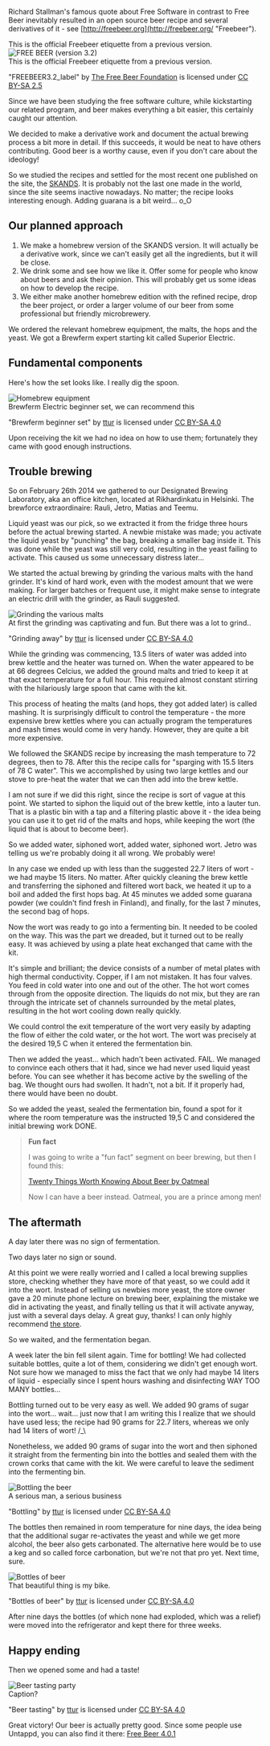 Richard Stallman's famous quote about Free Software in contrast to Free Beer inevitably resulted in an open source beer recipe and several derivatives of it - see [http://freebeer.org](http://freebeer.org/ "Freebeer"). 

<div class="col-sm-2 col-sm-pull-2 hidden-xs caption text-right">
    This is the official Freebeer etiquette from a previous version.
</div>
<div class="row text-center">
    <div class="col-sm-7">
        <img class="padded-img" src="{{ site.baseurl }}/assets/img/freebeer/FREEBEER3.2_label.png" alt="FREE BEER (version 3.2)" />
    </div>
</div>
<div class="col-xs-12 visible-xs caption text-center">
    This is the official Freebeer etiquette from a previous version.
</div>

"FREEBEER3.2_label" by [The Free Beer Foundation](http://freebeer.org/blog/label) is licensed under [CC BY-SA 2.5](https://creativecommons.org/licenses/by-sa/2.5/)

Since we have been studying the free software culture, while kickstarting our related program, and beer makes everything a bit easier, this certainly caught our attention.

We decided to make a derivative work and document the actual brewing process a bit more in detail. If this succeeds, it would be neat to have others contributing. Good beer is a worthy cause, even if you don't care about the ideology!

So we studied the recipes and settled for the most recent one published on the site, the [SKANDS](http://freebeer.org/blog/recipe "SKANDS"). It is probably not the last one made in the world, since the site seems inactive nowadays. No matter; the recipe looks interesting enough. Adding guarana is a bit weird... o_O

Our planned approach
--------------------

1. We make a homebrew version of the SKANDS version. It will actually be a derivative work, since we can't easily get all the ingredients, but it will be close. 
2. We drink some and see how we like it. Offer some for people who know about beers and ask their opinion. This will probably get us some ideas on how to develop the recipe. 
3. We either make another homebrew edition with the refined recipe, drop the beer project, or order a larger volume of our beer from some professional but friendly microbrewery.

We ordered the relevant homebrew equipment, the malts, the hops and the yeast. We got a Brewferm expert starting kit called Superior Electric. 

Fundamental components
----------------------

Here's how the set looks like. I really dig the spoon.

<div class="row text-center">
    <div class="col-sm-7">
        <img class="padded-img" src="{{ site.baseurl }}/assets/img/photos/setti.jpg" alt="Homebrew equipment"/>
    </div>
</div>
<div class="col-xs-12 visible-xs caption text-center">
    Brewferm Electric beginner set, we can recommend this
</div>

"Brewferm beginner set" by [ttur](https://github.com/ttur) is licensed under [CC BY-SA 4.0](https://creativecommons.org/licenses/by-sa/4.0/)

Upon receiving the kit we had no idea on how to use them; fortunately they came with good enough instructions.

Trouble brewing
---------------

So on February 26th 2014 we gathered to our Designated Brewing Laboratory, aka an office kitchen, located at Rikhardinkatu in Helsinki. The brewforce extraordinaire: Rauli, Jetro, Matias and Teemu. 

Liquid yeast was our pick, so we extracted it from the fridge three hours before the actual brewing started. A newbie mistake was made; you activate the liquid yeast by "punching" the bag, breaking a smaller bag inside it. This was done while the yeast was still very cold, resulting in the yeast failing to activate. This caused us some unnecessary distress later...

We started the actual brewing by grinding the various malts with the hand grinder. It's kind of hard work, even with the modest amount that we were making. For larger batches or frequent use, it might make sense to integrate an electric drill with the grinder, as Rauli suggested. 

<div class="row text-center">
    <div class="col-sm-7">
        <img class="padded-img" src="{{ site.baseurl }}/assets/img/photos/photo_1.jpg" alt="Grinding the various malts" />
    </div>
</div>

<div class="col-xs-12 visible-xs caption text-center">
    At first the grinding was captivating and fun. But there was a lot to grind..
</div>

"Grinding away" by [ttur](https://github.com/ttur) is licensed under [CC BY-SA 4.0](https://creativecommons.org/licenses/by-sa/4.0/)

While the grinding was commencing, 13.5 liters of water was added into brew kettle and the heater was turned on. When the water appeared to be at 66 degrees Celcius, we added the ground malts and tried to keep it at that exact temperature for a full hour. This required almost constant stirring with the hilariously large spoon that came with the kit. 

This process of heating the malts (and hops, they got added later) is called mashing. It is surprisingly difficult to control the temperature - the more expensive brew kettles where you can actually program the temperatures and mash times would come in very handy. However, they are quite a bit more expensive.

We followed the SKANDS recipe by increasing the mash temperature to 72 degrees, then to 78. After this the recipe calls for "sparging with 15.5 liters of 78 C water". This we accomplished by using two large kettles and our stove to pre-heat the water that we can then add into the brew kettle. 

I am not sure if we did this right, since the recipe is sort of vague at this point. We started to siphon the liquid out of the brew kettle, into a lauter tun. That is a plastic bin with a tap and a filtering plastic above it - the idea being you can use it to get rid of the malts and hops, while keeping the wort (the liquid that is about to become beer). 

So we added water, siphoned wort, added water, siphoned wort. Jetro was telling us we're probably doing it all wrong. We probably were!

In any case we ended up with less than the suggested 22.7 liters of wort - we had maybe 15 liters. No matter. After quickly cleaning the brew kettle and transferring the siphoned and filtered wort back, we heated it up to a boil and added the first hops bag. At 45 minutes we added some guarana powder (we couldn't find fresh in Finland), and finally, for the last 7 minutes, the second bag of hops. 

Now the wort was ready to go into a fermenting bin. It needed to be cooled on the way. This was the part we dreaded, but it turned out to be really easy. It was achieved by using a plate heat exchanged that came with the kit. 

It's simple and brilliant; the device consists of a number of metal plates with high thermal conductivity. Copper, if I am not mistaken. It has four valves. You feed in cold water into one and out of the other. The hot wort comes through from the opposite direction. The liquids do not mix, but they are ran through the intricate set of channels surrounded by the metal plates, resulting in the hot wort cooling down really quickly. 

We could control the exit temperature of the wort very easily by adapting the flow of either the cold water, or the hot wort. The wort was precisely at the desired 19,5 C when it entered the fermentation bin. 

Then we added the yeast... which hadn't been activated. FAIL. We managed to convince each others that it had, since we had never used liquid yeast before. You can see whether it has become active by the swelling of the bag. We thought ours had swollen. It hadn't, not a bit. If it properly had, there would have been no doubt. 

So we added the yeast, sealed the fermentation bin, found a spot for it where the room temperature was the instructed 19,5 C and considered the initial brewing work DONE. 

> **Fun fact**
>
> I was going to write a "fun fact" segment on beer brewing, but then I found this: 
>
> [Twenty Things Worth Knowing About Beer by Oatmeal](http://theoatmeal.com/comics/beer "Oatmeal")
>
> Now I can have a beer instead. Oatmeal, you are a prince among men! 

The aftermath
-------------

A day later there was no sign of fermentation. 

Two days later no sign or sound. 

At this point we were really worried and I called a local brewing supplies store, checking whether they have more of that yeast, so we could add it into the wort. Instead of selling us newbies more yeast, the store owner gave a 20 minute phone lecture on brewing beer, explaining the mistake we did in activating the yeast, and finally telling us that it will activate anyway, just with a several days delay. A great guy, thanks! I can only highly recommend [the store](http://www.myyrmanni.fi/shops/-/shops/Muut-erikoisliikkeet/1000676/Viinimaailma "Viinimaailma"). 

So we waited, and the fermentation began.

A week later the bin fell silent again. Time for bottling! We had collected suitable bottles, quite a lot of them, considering we didn't get enough wort. Not sure how we managed to miss the fact that we only had maybe 14 liters of liquid - especially since I spent hours washing and disinfecting WAY TOO MANY bottles...

Bottling turned out to be very easy as well. We added 90 grams of sugar into the wort... wait... just now that I am writing this I realize that we should have used less; the recipe had 90 grams for 22.7 liters, whereas we only had 14 liters of wort! /_\

Nonetheless, we added 90 grams of sugar into the wort and then siphoned it straight from the fermenting bin into the bottles and sealed them with the crown corks that came with the kit. We were careful to leave the sediment into the fermenting bin.

<div class="row text-center">
    <div class="col-sm-7">
        <img class="padded-img" src="{{ site.baseurl }}/assets/img/photos/bottling.jpg" alt="Bottling the beer" />
    </div>
</div>
<div class="col-xs-12 visible-xs caption text-center">
    A serious man, a serious business
</div>

"Bottling" by [ttur](https://github.com/ttur) is licensed under [CC BY-SA 4.0](https://creativecommons.org/licenses/by-sa/4.0/)

The bottles then remained in room temperature for nine days, the idea being that the additional sugar re-activates the yeast and while we get more alcohol, the beer also gets carbonated. The alternative here would be to use a keg and so called force carbonation, but we're not that pro yet. Next time, sure.

<div class="row text-center">
    <div class="col-sm-7">
        <img class="padded-img" src="{{ site.baseurl }}/assets/img/photos/flindat.jpg" alt="Bottles of beer" />
    </div>
</div>
<div class="col-xs-12 visible-xs caption text-center">
    That beautiful thing is my bike. 
</div>

"Bottles of beer" by [ttur](https://github.com/ttur) is licensed under [CC BY-SA 4.0](https://creativecommons.org/licenses/by-sa/4.0/)

After nine days the bottles (of which none had exploded, which was a relief) were moved into the refrigerator and kept there for three weeks. 

Happy ending
------------

Then we opened some and had a taste! 

<div class="row text-center">
    <div class="col-sm-7">
        <img class="padded-img" src="{{ site.baseurl }}/assets/img/photos/tastings.jpg" alt="Beer tasting party" />
    </div>
</div>
<div class="col-xs-12 visible-xs caption text-center">
    Caption?
</div>

"Beer tasting" by [ttur](https://github.com/ttur) is licensed under [CC BY-SA 4.0](https://creativecommons.org/licenses/by-sa/4.0/)

Great victory! Our beer is actually pretty good. Since some people use Untappd, you can also find it there: [Free Beer 4.0.1](https://untappd.com/b/spicebrew-free-beer-4-0-1/642919 "Free Beer 4.0.1")
